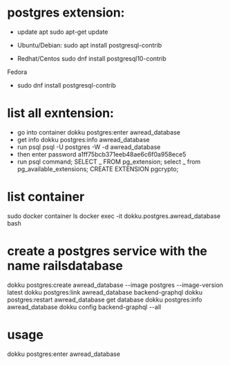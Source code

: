 # postgres extension:

- update apt
  sudo apt-get update

- Ubuntu/Debian:
  sudo apt install postgresql-contrib

- Redhat/Centos
  sudo dnf install postgresql10-contrib

Fedora

- sudo dnf install postgresql-contrib

# list all exntension:

- go into container
  dokku postgres:enter awread_database
- get info
  dokku postgres:info awread_database
- run psql
  psql -U postgres -W -d awread_database
- then enter password
  a1ff75bcb371eeb48ae6c6f0a958ece5
- run psql command;
  SELECT _ FROM pg_extension;
  select _ from pg_available_extensions;
  CREATE EXTENSION pgcrypto;

# list container

sudo docker container ls
docker exec -it dokku.postgres.awread_database bash

# create a postgres service with the name railsdatabase

dokku postgres:create awread_database --image postgres --image-version latest
dokku postgres:link awread_database backend-graphql
dokku postgres:restart awread_database
get database
dokku postgres:info awread_database
dokku config backend-graphql --all

# usage

dokku postgres:enter awread_database
